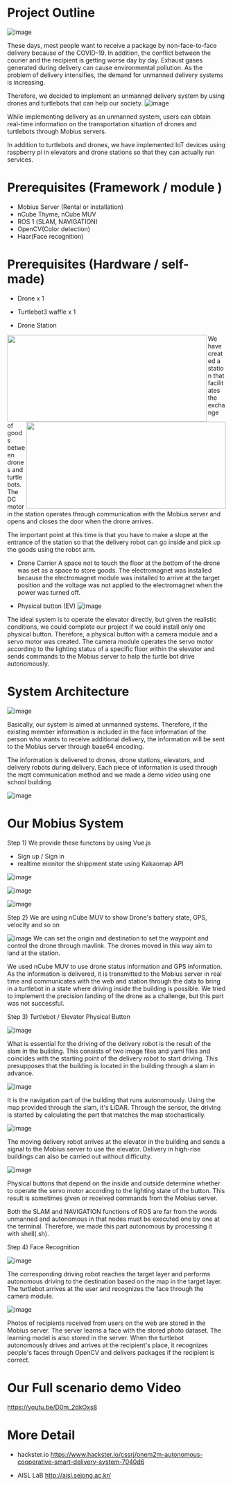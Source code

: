 # Project Outline
![image](https://user-images.githubusercontent.com/79128042/141941607-d4eaae8f-a0de-435f-97a4-c6f351dc148a.png)

These days, most people want to receive a package by non-face-to-face delivery because of the COVID-19. In addition, the conflict between the courier and the recipient is getting worse day by day. Exhaust gases generated during delivery can cause environmental pollution. As the problem of delivery intensifies, the demand for unmanned delivery systems is increasing.

Therefore, we decided to implement an unmanned delivery system by using drones and turtlebots that can help our society.
![image](https://user-images.githubusercontent.com/79128042/141941892-f20d8ae9-4dec-48fe-b422-418e62e884cf.png)

While implementing delivery as an unmanned system, users can obtain real-time information on the transportation situation of drones and turtlebots through Mobius servers.

In addition to turtlebots and drones, we have implemented IoT devices using raspberry pi in elevators and drone stations so that they can actually run services.

# Prerequisites (Framework / module )
- Mobius Server (Rental or installation)
- nCube Thyme, nCube MUV
- ROS 1 (SLAM, NAVIGATION)
- OpenCV(Color detection)
- Haar(Face recognition)

# Prerequisites (Hardware / self-made)

- Drone x 1

- Turtlebot3 waffle x 1

- Drone Station

<p>
<img src="https://user-images.githubusercontent.com/79128042/141942444-abc3a6e0-f706-4249-916c-09baebe7e0cf.png" align="left" height="200px" width="460px">
<img src="https://user-images.githubusercontent.com/79128042/141942500-fafad351-4a37-4acd-b57f-7af0dbe7d143.png" align="right" height="200px" width="460px">
</p>



We have created a station that facilitates the exchange of goods between drones and turtlebots. The DC motor in the station operates through communication with the Mobius server and opens and closes the door when the drone arrives.

The important point at this time is that you have to make a slope at the entrance of the station so that the delivery robot can go inside and pick up the goods using the robot arm.

- Drone Carrier 
A space not to touch the floor at the bottom of the drone was set as a space to store goods. The electromagnet was installed because the electromagnet module was installed to arrive at the target position and the voltage was not applied to the electromagnet when the power was turned off.

- Physical button (EV)
![image](https://user-images.githubusercontent.com/79128042/141942708-1ca24e37-e31a-450f-964b-1a186a29248f.png)

The ideal system is to operate the elevator directly, but given the realistic conditions, we could complete our project if we could install only one physical button. Therefore, a physical button with a camera module and a servo motor was created. The camera module operates the servo motor according to the lighting status of a specific floor within the elevator and sends commands to the Mobius server to help the turtle bot drive autonomously.

# System Architecture

![image](https://user-images.githubusercontent.com/79128042/141943276-b8b6469a-422b-4ae8-8ae6-5669dc19ba43.png)

Basically, our system is aimed at unmanned systems. Therefore, if the existing member information is included in the face information of the person who wants to receive additional delivery, the information will be sent to the Mobius server through base64 encoding.

The information is delivered to drones, drone stations, elevators, and delivery robots during delivery. Each piece of information is used through the mqtt communication method and we made a demo video using one school building.

![image](https://user-images.githubusercontent.com/79128042/141943667-61bd00dc-1617-4a93-92f4-f149d4601d11.png)

# Our Mobius System
Step 1) We provide these functons by using Vue.js
- Sign up / Sign in
- realtime monitor the shippment state using Kakaomap API

![image](https://user-images.githubusercontent.com/79128042/141946648-d103475e-78ba-40fc-95fe-2ac80556134d.png)

![image](https://user-images.githubusercontent.com/79128042/141946705-8026e4f1-4047-417e-ac7e-9b1c53ccccf8.png)

![image](https://user-images.githubusercontent.com/79128042/141947563-1cc1306f-e499-4392-b471-030bcd0760c2.png)


Step 2) We are using nCube MUV to show Drone's battery state, GPS, velocity and so on

![image](https://user-images.githubusercontent.com/79128042/141947671-0e9b45be-1de7-4737-b1b2-e59f2d7d7bbb.png)
We can set the origin and destination to set the waypoint and control the drone through mavlink. The drones moved in this way aim to land at the station.

We used nCube MUV to use drone status information and GPS information. As the information is delivered, it is transmitted to the Mobius server in real time and communicates with the web and station through the data to bring in a turtlebot in a state where driving inside the building is possible. We tried to implement the precision landing of the drone as a challenge, but this part was not successful.

Step 3) Turtlebot / Elevator Physical Button

![image](https://user-images.githubusercontent.com/79128042/141948065-a59ab865-b45a-4487-a988-d42680af1f1f.png)

What is essential for the driving of the delivery robot is the result of the slam in the building. This consists of two image files and yaml files and coincides with the starting point of the delivery robot to start driving. This presupposes that the building is located in the building through a slam in advance.

![image](https://user-images.githubusercontent.com/79128042/141948121-1fe7e19b-17b4-4be0-ac77-c99640897c78.png)

It is the navigation part of the building that runs autonomously. Using the map provided through the slam, it's LiDAR. Through the sensor, the driving is started by calculating the part that matches the map stochastically.

![image](https://user-images.githubusercontent.com/79128042/141948252-85c4ec9f-09f0-41d4-b0b4-aa8c76d97bf1.png)

The moving delivery robot arrives at the elevator in the building and sends a signal to the Mobius server to use the elevator. Delivery in high-rise buildings can also be carried out without difficulty.

![image](https://user-images.githubusercontent.com/79128042/141948314-66fb1b30-4d92-4690-bf4b-fb12b08f2a1d.png)

Physical buttons that depend on the inside and outside determine whether to operate the servo motor according to the lighting state of the button. This result is sometimes given or received commands from the Mobius server.

Both the SLAM and NAVIGATION functions of ROS are far from the words unmanned and autonomous in that nodes must be executed one by one at the terminal. Therefore, we made this part autonomous by processing it with shell(.sh).

Step 4) Face Recognition

![image](https://user-images.githubusercontent.com/79128042/141948373-ff7b343a-1dbe-4528-9ad7-f2e5b451409b.png)

The corresponding driving robot reaches the target layer and performs autonomous driving to the destination based on the map in the target layer. The turtlebot arrives at the user and recognizes the face through the camera module.

![image](https://user-images.githubusercontent.com/79128042/141948443-9448f4de-b68e-45f4-973b-bdac267b0e7c.png)

Photos of recipients received from users on the web are stored in the Mobius server. The server learns a face with the stored photo dataset. The learning model is also stored in the server. When the turtlebot autonomously drives and arrives at the recipient's place, it recognizes people's faces through OpenCV and delivers packages if the recipient is correct.

# Our Full scenario demo Video

https://youtu.be/D0m_2dkOxs8

# More Detail

- hackster.io
https://www.hackster.io/cssrj/onem2m-autonomous-cooperative-smart-delivery-system-7040d6

- AISL LaB
http://aisl.sejong.ac.kr/
```
